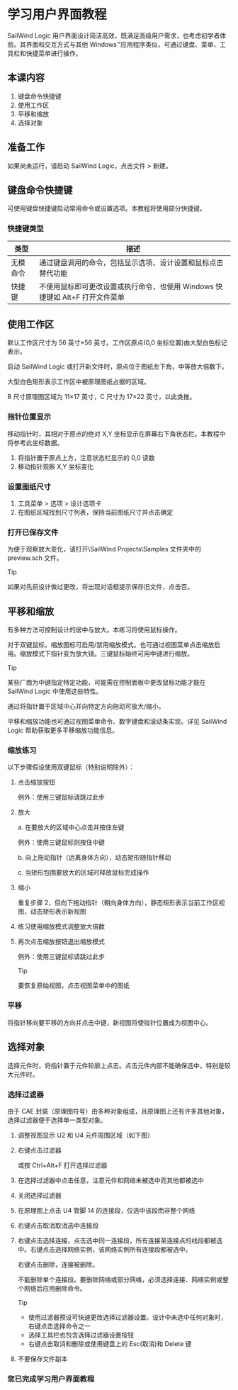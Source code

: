 # 学习用户界面教程

SailWind Logic 用户界面设计简洁高效，既满足高级用户需求，也考虑初学者体验。其界面和交互方式与其他 Windows™应用程序类似，可通过键盘、菜单、工具栏和快捷菜单进行操作。

## 本课内容

1. 键盘命令快捷键
2. 使用工作区
3. 平移和缩放
4. 选择对象

## 准备工作

如果尚未运行，请启动 SailWind Logic，点击文件 > 新建。

## 键盘命令快捷键

可使用键盘快捷键启动常用命令或设置选项。本教程将使用部分快捷键。

### 快捷键类型

| 类型             | 描述                                                                                     |
|------------------|-----------------------------------------------------------------------------------------|
| 无模命令         | 通过键盘调用的命令，包括显示选项、设计设置和鼠标点击替代功能                           |
| 快捷键           | 不使用鼠标即可更改设置或执行命令，也使用 Windows 快捷键如 Alt+F 打开文件菜单               |

## 使用工作区

默认工作区尺寸为 56 英寸×56 英寸。工作区原点(0,0 坐标位置)由大型白色标记表示。

启动 SailWind Logic 或打开新文件时，原点位于图纸左下角，中等放大倍数下。

大型白色矩形表示工作区中被原理图纸占据的区域。

B 尺寸原理图区域为 11×17 英寸，C 尺寸为 17×22 英寸，以此类推。

### 指针位置显示

移动指针时，其相对于原点的绝对 X,Y 坐标显示在屏幕右下角状态栏。本教程中将参考此坐标数据。

1. 将指针置于原点上方，注意状态栏显示的 0,0 读数
2. 移动指针观察 X,Y 坐标变化

### 设置图纸尺寸

1. 工具菜单 > 选项 > 设计选项卡
2. 在图纸区域找到尺寸列表，保持当前图纸尺寸并点击确定

### 打开已保存文件

为便于观察放大变化，请打开\SailWind Projects\Samples 文件夹中的 preview.sch 文件。

> [!TIP]
>
> 如果对先前设计做过更改，将出现对话框提示保存旧文件，点击否。

## 平移和缩放

有多种方法可控制设计的居中与放大。本练习将使用鼠标操作。

对于双键鼠标，缩放图标可启用/禁用缩放模式。也可通过视图菜单点击缩放启用。缩放模式下指针变为放大镜。三键鼠标始终可用中键进行缩放。

> [!TIP]
>
> 某些厂商为中键指定特定功能，可能需在控制面板中更改鼠标功能才能在 SailWind Logic 中使用这些特性。

通过将指针置于区域中心并向特定方向拖动可放大/缩小。

平移和缩放功能也可通过视图菜单命令、数字键盘和滚动条实现。详见 SailWind Logic 帮助获取更多平移缩放功能信息。

### 缩放练习

以下步骤假设使用双键鼠标（特别说明除外）：

1. 点击缩放按钮
   
   例外：使用三键鼠标请跳过此步
   
2. 放大
   
   a. 在要放大的区域中心点击并按住左键
   
   例外：使用三键鼠标则按住中键
   
   b. 向上拖动指针（远离身体方向），动态矩形随指针移动
   
   c. 当矩形包围要放大的区域时释放鼠标完成操作
   
3. 缩小

   重复步骤 2，但向下拖动指针（朝向身体方向），静态矩形表示当前工作区视图，动态矩形表示新视图

4. 练习使用缩放模式调整放大倍数

5. 再次点击缩放按钮退出缩放模式

   例外：使用三键鼠标请跳过此步	

   > [!TIP]
   >
   > 要恢复原始视图，点击视图菜单中的图纸

### 平移

将指针移向要平移的方向并点击中键，新视图将使指针位置成为视图中心。

## 选择对象

选择元件时，将指针置于元件轮廓上点击。点击元件内部不能确保选中，特别是较大元件时。

### 选择过滤器

由于 CAE 封装（原理图符号）由多种对象组成，且原理图上还有许多其他对象，选择过滤器便于选择单一类型对象。

1. 调整视图显示 U2 和 U4 元件周围区域（如下图）

2. 右键点击过滤器
   
   或按 Ctrl+Alt+F 打开选择过滤器
   
3. 在选择过滤器中点击任意，注意元件和网络未被选中而其他都被选中

4. 关闭选择过滤器

5. 在原理图上点击 U4 管脚 14 的连接段，仅选中该段而非整个网络

6. 右键点击取消取消选中连接段

7. 右键点击选择连接，点击选中同一连接段，所有连接至连接点的线段都被选中。右键点击选择网络实例，该网络实例所有连接段都被选中。

   右键点击删除，连接被删除。

   不能删除单个连接段。要删除网络或部分网络，必须选择连接、网络实例或整个网络后应用删除命令。

   > [!TIP]
   >
   > - 使用过滤器预设可快速更改选择过滤器设置。设计中未选中任何对象时，右键点击选择命令之一
   > - 选择工具栏也包含选择过滤器设置按钮
   > - 右键点击取消和删除或使用键盘上的 Esc(取消)和 Delete 键

8. 不要保存文件副本

### 您已完成学习用户界面教程